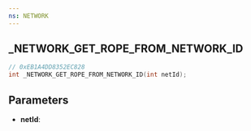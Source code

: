 ```yaml
---
ns: NETWORK
---
```

## _NETWORK_GET_ROPE_FROM_NETWORK_ID

```c
// 0xEB1A4DD8352EC828
int _NETWORK_GET_ROPE_FROM_NETWORK_ID(int netId);
```

## Parameters
* **netId**:
